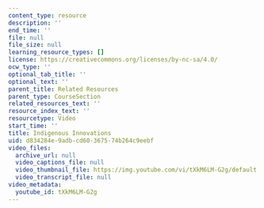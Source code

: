 ```yaml
---
content_type: resource
description: ''
end_time: ''
file: null
file_size: null
learning_resource_types: []
license: https://creativecommons.org/licenses/by-nc-sa/4.0/
ocw_type: ''
optional_tab_title: ''
optional_text: ''
parent_title: Related Resources
parent_type: CourseSection
related_resources_text: ''
resource_index_text: ''
resourcetype: Video
start_time: ''
title: Indigenous Innovations
uid: d834284e-9adb-cd60-3675-74b264c9eebf
video_files:
  archive_url: null
  video_captions_file: null
  video_thumbnail_file: https://img.youtube.com/vi/tXkM6LM-G2g/default.jpg
  video_transcript_file: null
video_metadata:
  youtube_id: tXkM6LM-G2g
---
```

